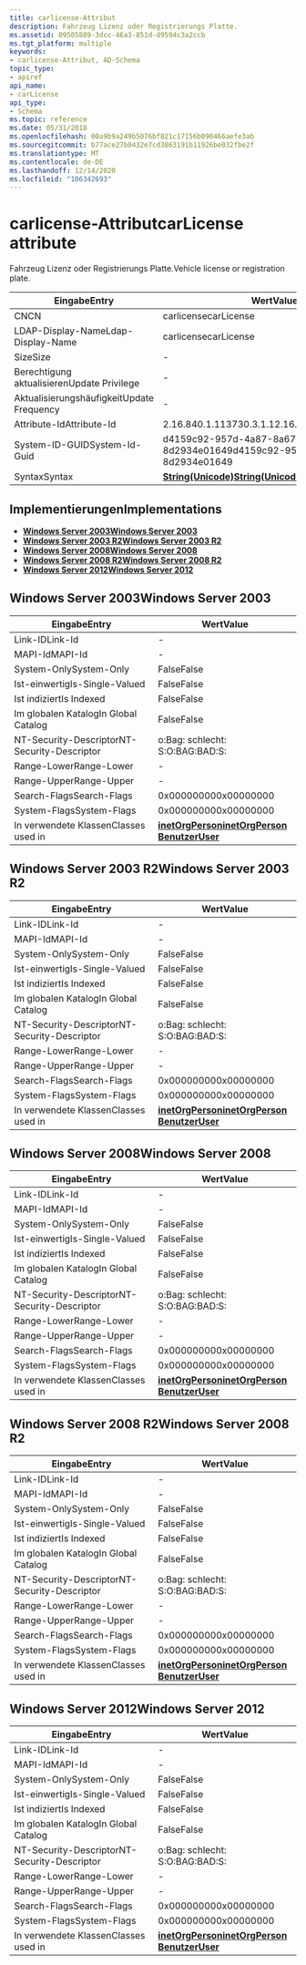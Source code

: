 ```yaml
---
title: carlicense-Attribut
description: Fahrzeug Lizenz oder Registrierungs Platte.
ms.assetid: 09505889-3dcc-46a3-851d-d9594c3a2ccb
ms.tgt_platform: multiple
keywords:
- carlicense-Attribut, AD-Schema
topic_type:
- apiref
api_name:
- carLicense
api_type:
- Schema
ms.topic: reference
ms.date: 05/31/2018
ms.openlocfilehash: 00a9b9a249b5076bf821c17156b090466aefe3ab
ms.sourcegitcommit: b77ace27b0432e7cd3863191b11926be032fbe2f
ms.translationtype: MT
ms.contentlocale: de-DE
ms.lasthandoff: 12/14/2020
ms.locfileid: "106342693"
---
```

# <a name="carlicense-attribute"></a><span data-ttu-id="c9df1-104">carlicense-Attribut</span><span class="sxs-lookup"><span data-stu-id="c9df1-104">carLicense attribute</span></span>

<span data-ttu-id="c9df1-105">Fahrzeug Lizenz oder Registrierungs Platte.</span><span class="sxs-lookup"><span data-stu-id="c9df1-105">Vehicle license or registration plate.</span></span>



| <span data-ttu-id="c9df1-106">Eingabe</span><span class="sxs-lookup"><span data-stu-id="c9df1-106">Entry</span></span> | <span data-ttu-id="c9df1-107">Wert</span><span class="sxs-lookup"><span data-stu-id="c9df1-107">Value</span></span> |
|-------------------|---------------------------------------------|
| <span data-ttu-id="c9df1-108">CN</span><span class="sxs-lookup"><span data-stu-id="c9df1-108">CN</span></span>                | <span data-ttu-id="c9df1-109">carlicense</span><span class="sxs-lookup"><span data-stu-id="c9df1-109">carLicense</span></span>                                  |
| <span data-ttu-id="c9df1-110">LDAP-Display-Name</span><span class="sxs-lookup"><span data-stu-id="c9df1-110">Ldap-Display-Name</span></span> | <span data-ttu-id="c9df1-111">carlicense</span><span class="sxs-lookup"><span data-stu-id="c9df1-111">carLicense</span></span>                                  |
| <span data-ttu-id="c9df1-112">Size</span><span class="sxs-lookup"><span data-stu-id="c9df1-112">Size</span></span>              | \-                                          |
| <span data-ttu-id="c9df1-113">Berechtigung aktualisieren</span><span class="sxs-lookup"><span data-stu-id="c9df1-113">Update Privilege</span></span>  | \-                                          |
| <span data-ttu-id="c9df1-114">Aktualisierungshäufigkeit</span><span class="sxs-lookup"><span data-stu-id="c9df1-114">Update Frequency</span></span>  | \-                                          |
| <span data-ttu-id="c9df1-115">Attribute-Id</span><span class="sxs-lookup"><span data-stu-id="c9df1-115">Attribute-Id</span></span>      | <span data-ttu-id="c9df1-116">2.16.840.1.113730.3.1.1</span><span class="sxs-lookup"><span data-stu-id="c9df1-116">2.16.840.1.113730.3.1.1</span></span>                     |
| <span data-ttu-id="c9df1-117">System-ID-GUID</span><span class="sxs-lookup"><span data-stu-id="c9df1-117">System-Id-Guid</span></span>    | <span data-ttu-id="c9df1-118">d4159c92-957d-4a87-8a67-8d2934e01649</span><span class="sxs-lookup"><span data-stu-id="c9df1-118">d4159c92-957d-4a87-8a67-8d2934e01649</span></span>        |
| <span data-ttu-id="c9df1-119">Syntax</span><span class="sxs-lookup"><span data-stu-id="c9df1-119">Syntax</span></span>            | [<span data-ttu-id="c9df1-120">**String(Unicode)**</span><span class="sxs-lookup"><span data-stu-id="c9df1-120">**String(Unicode)**</span></span>](s-string-unicode.md) |



## <a name="implementations"></a><span data-ttu-id="c9df1-121">Implementierungen</span><span class="sxs-lookup"><span data-stu-id="c9df1-121">Implementations</span></span>

-   [<span data-ttu-id="c9df1-122">**Windows Server 2003**</span><span class="sxs-lookup"><span data-stu-id="c9df1-122">**Windows Server 2003**</span></span>](#windows-server-2003)
-   [<span data-ttu-id="c9df1-123">**Windows Server 2003 R2**</span><span class="sxs-lookup"><span data-stu-id="c9df1-123">**Windows Server 2003 R2**</span></span>](#windows-server-2003-r2)
-   [<span data-ttu-id="c9df1-124">**Windows Server 2008**</span><span class="sxs-lookup"><span data-stu-id="c9df1-124">**Windows Server 2008**</span></span>](#windows-server-2008)
-   [<span data-ttu-id="c9df1-125">**Windows Server 2008 R2**</span><span class="sxs-lookup"><span data-stu-id="c9df1-125">**Windows Server 2008 R2**</span></span>](#windows-server-2008-r2)
-   [<span data-ttu-id="c9df1-126">**Windows Server 2012**</span><span class="sxs-lookup"><span data-stu-id="c9df1-126">**Windows Server 2012**</span></span>](#windows-server-2012)

## <a name="windows-server-2003"></a><span data-ttu-id="c9df1-127">Windows Server 2003</span><span class="sxs-lookup"><span data-stu-id="c9df1-127">Windows Server 2003</span></span>



| <span data-ttu-id="c9df1-128">Eingabe</span><span class="sxs-lookup"><span data-stu-id="c9df1-128">Entry</span></span> | <span data-ttu-id="c9df1-129">Wert</span><span class="sxs-lookup"><span data-stu-id="c9df1-129">Value</span></span> |
|------------------------|---------------------------------------------------------------------------------------|
| <span data-ttu-id="c9df1-130">Link-ID</span><span class="sxs-lookup"><span data-stu-id="c9df1-130">Link-Id</span></span>                | \-                                                                                    |
| <span data-ttu-id="c9df1-131">MAPI-Id</span><span class="sxs-lookup"><span data-stu-id="c9df1-131">MAPI-Id</span></span>                | \-                                                                                    |
| <span data-ttu-id="c9df1-132">System-Only</span><span class="sxs-lookup"><span data-stu-id="c9df1-132">System-Only</span></span>            | <span data-ttu-id="c9df1-133">False</span><span class="sxs-lookup"><span data-stu-id="c9df1-133">False</span></span>                                                                                 |
| <span data-ttu-id="c9df1-134">Ist-einwertig</span><span class="sxs-lookup"><span data-stu-id="c9df1-134">Is-Single-Valued</span></span>       | <span data-ttu-id="c9df1-135">False</span><span class="sxs-lookup"><span data-stu-id="c9df1-135">False</span></span>                                                                                 |
| <span data-ttu-id="c9df1-136">Ist indiziert</span><span class="sxs-lookup"><span data-stu-id="c9df1-136">Is Indexed</span></span>             | <span data-ttu-id="c9df1-137">False</span><span class="sxs-lookup"><span data-stu-id="c9df1-137">False</span></span>                                                                                 |
| <span data-ttu-id="c9df1-138">Im globalen Katalog</span><span class="sxs-lookup"><span data-stu-id="c9df1-138">In Global Catalog</span></span>      | <span data-ttu-id="c9df1-139">False</span><span class="sxs-lookup"><span data-stu-id="c9df1-139">False</span></span>                                                                                 |
| <span data-ttu-id="c9df1-140">NT-Security-Descriptor</span><span class="sxs-lookup"><span data-stu-id="c9df1-140">NT-Security-Descriptor</span></span> | <span data-ttu-id="c9df1-141">o:Bag: schlecht: S:</span><span class="sxs-lookup"><span data-stu-id="c9df1-141">O:BAG:BAD:S:</span></span>                                                                          |
| <span data-ttu-id="c9df1-142">Range-Lower</span><span class="sxs-lookup"><span data-stu-id="c9df1-142">Range-Lower</span></span>            | \-                                                                                    |
| <span data-ttu-id="c9df1-143">Range-Upper</span><span class="sxs-lookup"><span data-stu-id="c9df1-143">Range-Upper</span></span>            | \-                                                                                    |
| <span data-ttu-id="c9df1-144">Search-Flags</span><span class="sxs-lookup"><span data-stu-id="c9df1-144">Search-Flags</span></span>           | <span data-ttu-id="c9df1-145">0x00000000</span><span class="sxs-lookup"><span data-stu-id="c9df1-145">0x00000000</span></span>                                                                            |
| <span data-ttu-id="c9df1-146">System-Flags</span><span class="sxs-lookup"><span data-stu-id="c9df1-146">System-Flags</span></span>           | <span data-ttu-id="c9df1-147">0x00000000</span><span class="sxs-lookup"><span data-stu-id="c9df1-147">0x00000000</span></span>                                                                            |
| <span data-ttu-id="c9df1-148">In verwendete Klassen</span><span class="sxs-lookup"><span data-stu-id="c9df1-148">Classes used in</span></span>        | [<span data-ttu-id="c9df1-149">**inetOrgPerson**</span><span class="sxs-lookup"><span data-stu-id="c9df1-149">**inetOrgPerson**</span></span>](c-inetorgperson.md)<br/> [<span data-ttu-id="c9df1-150">**Benutzer**</span><span class="sxs-lookup"><span data-stu-id="c9df1-150">**User**</span></span>](c-user.md)<br/> |



## <a name="windows-server-2003-r2"></a><span data-ttu-id="c9df1-151">Windows Server 2003 R2</span><span class="sxs-lookup"><span data-stu-id="c9df1-151">Windows Server 2003 R2</span></span>



| <span data-ttu-id="c9df1-152">Eingabe</span><span class="sxs-lookup"><span data-stu-id="c9df1-152">Entry</span></span> | <span data-ttu-id="c9df1-153">Wert</span><span class="sxs-lookup"><span data-stu-id="c9df1-153">Value</span></span> |
|------------------------|---------------------------------------------------------------------------------------|
| <span data-ttu-id="c9df1-154">Link-ID</span><span class="sxs-lookup"><span data-stu-id="c9df1-154">Link-Id</span></span>                | \-                                                                                    |
| <span data-ttu-id="c9df1-155">MAPI-Id</span><span class="sxs-lookup"><span data-stu-id="c9df1-155">MAPI-Id</span></span>                | \-                                                                                    |
| <span data-ttu-id="c9df1-156">System-Only</span><span class="sxs-lookup"><span data-stu-id="c9df1-156">System-Only</span></span>            | <span data-ttu-id="c9df1-157">False</span><span class="sxs-lookup"><span data-stu-id="c9df1-157">False</span></span>                                                                                 |
| <span data-ttu-id="c9df1-158">Ist-einwertig</span><span class="sxs-lookup"><span data-stu-id="c9df1-158">Is-Single-Valued</span></span>       | <span data-ttu-id="c9df1-159">False</span><span class="sxs-lookup"><span data-stu-id="c9df1-159">False</span></span>                                                                                 |
| <span data-ttu-id="c9df1-160">Ist indiziert</span><span class="sxs-lookup"><span data-stu-id="c9df1-160">Is Indexed</span></span>             | <span data-ttu-id="c9df1-161">False</span><span class="sxs-lookup"><span data-stu-id="c9df1-161">False</span></span>                                                                                 |
| <span data-ttu-id="c9df1-162">Im globalen Katalog</span><span class="sxs-lookup"><span data-stu-id="c9df1-162">In Global Catalog</span></span>      | <span data-ttu-id="c9df1-163">False</span><span class="sxs-lookup"><span data-stu-id="c9df1-163">False</span></span>                                                                                 |
| <span data-ttu-id="c9df1-164">NT-Security-Descriptor</span><span class="sxs-lookup"><span data-stu-id="c9df1-164">NT-Security-Descriptor</span></span> | <span data-ttu-id="c9df1-165">o:Bag: schlecht: S:</span><span class="sxs-lookup"><span data-stu-id="c9df1-165">O:BAG:BAD:S:</span></span>                                                                          |
| <span data-ttu-id="c9df1-166">Range-Lower</span><span class="sxs-lookup"><span data-stu-id="c9df1-166">Range-Lower</span></span>            | \-                                                                                    |
| <span data-ttu-id="c9df1-167">Range-Upper</span><span class="sxs-lookup"><span data-stu-id="c9df1-167">Range-Upper</span></span>            | \-                                                                                    |
| <span data-ttu-id="c9df1-168">Search-Flags</span><span class="sxs-lookup"><span data-stu-id="c9df1-168">Search-Flags</span></span>           | <span data-ttu-id="c9df1-169">0x00000000</span><span class="sxs-lookup"><span data-stu-id="c9df1-169">0x00000000</span></span>                                                                            |
| <span data-ttu-id="c9df1-170">System-Flags</span><span class="sxs-lookup"><span data-stu-id="c9df1-170">System-Flags</span></span>           | <span data-ttu-id="c9df1-171">0x00000000</span><span class="sxs-lookup"><span data-stu-id="c9df1-171">0x00000000</span></span>                                                                            |
| <span data-ttu-id="c9df1-172">In verwendete Klassen</span><span class="sxs-lookup"><span data-stu-id="c9df1-172">Classes used in</span></span>        | [<span data-ttu-id="c9df1-173">**inetOrgPerson**</span><span class="sxs-lookup"><span data-stu-id="c9df1-173">**inetOrgPerson**</span></span>](c-inetorgperson.md)<br/> [<span data-ttu-id="c9df1-174">**Benutzer**</span><span class="sxs-lookup"><span data-stu-id="c9df1-174">**User**</span></span>](c-user.md)<br/> |



## <a name="windows-server-2008"></a><span data-ttu-id="c9df1-175">Windows Server 2008</span><span class="sxs-lookup"><span data-stu-id="c9df1-175">Windows Server 2008</span></span>



| <span data-ttu-id="c9df1-176">Eingabe</span><span class="sxs-lookup"><span data-stu-id="c9df1-176">Entry</span></span> | <span data-ttu-id="c9df1-177">Wert</span><span class="sxs-lookup"><span data-stu-id="c9df1-177">Value</span></span> |
|------------------------|---------------------------------------------------------------------------------------|
| <span data-ttu-id="c9df1-178">Link-ID</span><span class="sxs-lookup"><span data-stu-id="c9df1-178">Link-Id</span></span>                | \-                                                                                    |
| <span data-ttu-id="c9df1-179">MAPI-Id</span><span class="sxs-lookup"><span data-stu-id="c9df1-179">MAPI-Id</span></span>                | \-                                                                                    |
| <span data-ttu-id="c9df1-180">System-Only</span><span class="sxs-lookup"><span data-stu-id="c9df1-180">System-Only</span></span>            | <span data-ttu-id="c9df1-181">False</span><span class="sxs-lookup"><span data-stu-id="c9df1-181">False</span></span>                                                                                 |
| <span data-ttu-id="c9df1-182">Ist-einwertig</span><span class="sxs-lookup"><span data-stu-id="c9df1-182">Is-Single-Valued</span></span>       | <span data-ttu-id="c9df1-183">False</span><span class="sxs-lookup"><span data-stu-id="c9df1-183">False</span></span>                                                                                 |
| <span data-ttu-id="c9df1-184">Ist indiziert</span><span class="sxs-lookup"><span data-stu-id="c9df1-184">Is Indexed</span></span>             | <span data-ttu-id="c9df1-185">False</span><span class="sxs-lookup"><span data-stu-id="c9df1-185">False</span></span>                                                                                 |
| <span data-ttu-id="c9df1-186">Im globalen Katalog</span><span class="sxs-lookup"><span data-stu-id="c9df1-186">In Global Catalog</span></span>      | <span data-ttu-id="c9df1-187">False</span><span class="sxs-lookup"><span data-stu-id="c9df1-187">False</span></span>                                                                                 |
| <span data-ttu-id="c9df1-188">NT-Security-Descriptor</span><span class="sxs-lookup"><span data-stu-id="c9df1-188">NT-Security-Descriptor</span></span> | <span data-ttu-id="c9df1-189">o:Bag: schlecht: S:</span><span class="sxs-lookup"><span data-stu-id="c9df1-189">O:BAG:BAD:S:</span></span>                                                                          |
| <span data-ttu-id="c9df1-190">Range-Lower</span><span class="sxs-lookup"><span data-stu-id="c9df1-190">Range-Lower</span></span>            | \-                                                                                    |
| <span data-ttu-id="c9df1-191">Range-Upper</span><span class="sxs-lookup"><span data-stu-id="c9df1-191">Range-Upper</span></span>            | \-                                                                                    |
| <span data-ttu-id="c9df1-192">Search-Flags</span><span class="sxs-lookup"><span data-stu-id="c9df1-192">Search-Flags</span></span>           | <span data-ttu-id="c9df1-193">0x00000000</span><span class="sxs-lookup"><span data-stu-id="c9df1-193">0x00000000</span></span>                                                                            |
| <span data-ttu-id="c9df1-194">System-Flags</span><span class="sxs-lookup"><span data-stu-id="c9df1-194">System-Flags</span></span>           | <span data-ttu-id="c9df1-195">0x00000000</span><span class="sxs-lookup"><span data-stu-id="c9df1-195">0x00000000</span></span>                                                                            |
| <span data-ttu-id="c9df1-196">In verwendete Klassen</span><span class="sxs-lookup"><span data-stu-id="c9df1-196">Classes used in</span></span>        | [<span data-ttu-id="c9df1-197">**inetOrgPerson**</span><span class="sxs-lookup"><span data-stu-id="c9df1-197">**inetOrgPerson**</span></span>](c-inetorgperson.md)<br/> [<span data-ttu-id="c9df1-198">**Benutzer**</span><span class="sxs-lookup"><span data-stu-id="c9df1-198">**User**</span></span>](c-user.md)<br/> |



## <a name="windows-server-2008-r2"></a><span data-ttu-id="c9df1-199">Windows Server 2008 R2</span><span class="sxs-lookup"><span data-stu-id="c9df1-199">Windows Server 2008 R2</span></span>



| <span data-ttu-id="c9df1-200">Eingabe</span><span class="sxs-lookup"><span data-stu-id="c9df1-200">Entry</span></span> | <span data-ttu-id="c9df1-201">Wert</span><span class="sxs-lookup"><span data-stu-id="c9df1-201">Value</span></span> |
|------------------------|---------------------------------------------------------------------------------------|
| <span data-ttu-id="c9df1-202">Link-ID</span><span class="sxs-lookup"><span data-stu-id="c9df1-202">Link-Id</span></span>                | \-                                                                                    |
| <span data-ttu-id="c9df1-203">MAPI-Id</span><span class="sxs-lookup"><span data-stu-id="c9df1-203">MAPI-Id</span></span>                | \-                                                                                    |
| <span data-ttu-id="c9df1-204">System-Only</span><span class="sxs-lookup"><span data-stu-id="c9df1-204">System-Only</span></span>            | <span data-ttu-id="c9df1-205">False</span><span class="sxs-lookup"><span data-stu-id="c9df1-205">False</span></span>                                                                                 |
| <span data-ttu-id="c9df1-206">Ist-einwertig</span><span class="sxs-lookup"><span data-stu-id="c9df1-206">Is-Single-Valued</span></span>       | <span data-ttu-id="c9df1-207">False</span><span class="sxs-lookup"><span data-stu-id="c9df1-207">False</span></span>                                                                                 |
| <span data-ttu-id="c9df1-208">Ist indiziert</span><span class="sxs-lookup"><span data-stu-id="c9df1-208">Is Indexed</span></span>             | <span data-ttu-id="c9df1-209">False</span><span class="sxs-lookup"><span data-stu-id="c9df1-209">False</span></span>                                                                                 |
| <span data-ttu-id="c9df1-210">Im globalen Katalog</span><span class="sxs-lookup"><span data-stu-id="c9df1-210">In Global Catalog</span></span>      | <span data-ttu-id="c9df1-211">False</span><span class="sxs-lookup"><span data-stu-id="c9df1-211">False</span></span>                                                                                 |
| <span data-ttu-id="c9df1-212">NT-Security-Descriptor</span><span class="sxs-lookup"><span data-stu-id="c9df1-212">NT-Security-Descriptor</span></span> | <span data-ttu-id="c9df1-213">o:Bag: schlecht: S:</span><span class="sxs-lookup"><span data-stu-id="c9df1-213">O:BAG:BAD:S:</span></span>                                                                          |
| <span data-ttu-id="c9df1-214">Range-Lower</span><span class="sxs-lookup"><span data-stu-id="c9df1-214">Range-Lower</span></span>            | \-                                                                                    |
| <span data-ttu-id="c9df1-215">Range-Upper</span><span class="sxs-lookup"><span data-stu-id="c9df1-215">Range-Upper</span></span>            | \-                                                                                    |
| <span data-ttu-id="c9df1-216">Search-Flags</span><span class="sxs-lookup"><span data-stu-id="c9df1-216">Search-Flags</span></span>           | <span data-ttu-id="c9df1-217">0x00000000</span><span class="sxs-lookup"><span data-stu-id="c9df1-217">0x00000000</span></span>                                                                            |
| <span data-ttu-id="c9df1-218">System-Flags</span><span class="sxs-lookup"><span data-stu-id="c9df1-218">System-Flags</span></span>           | <span data-ttu-id="c9df1-219">0x00000000</span><span class="sxs-lookup"><span data-stu-id="c9df1-219">0x00000000</span></span>                                                                            |
| <span data-ttu-id="c9df1-220">In verwendete Klassen</span><span class="sxs-lookup"><span data-stu-id="c9df1-220">Classes used in</span></span>        | [<span data-ttu-id="c9df1-221">**inetOrgPerson**</span><span class="sxs-lookup"><span data-stu-id="c9df1-221">**inetOrgPerson**</span></span>](c-inetorgperson.md)<br/> [<span data-ttu-id="c9df1-222">**Benutzer**</span><span class="sxs-lookup"><span data-stu-id="c9df1-222">**User**</span></span>](c-user.md)<br/> |



## <a name="windows-server-2012"></a><span data-ttu-id="c9df1-223">Windows Server 2012</span><span class="sxs-lookup"><span data-stu-id="c9df1-223">Windows Server 2012</span></span>



| <span data-ttu-id="c9df1-224">Eingabe</span><span class="sxs-lookup"><span data-stu-id="c9df1-224">Entry</span></span> | <span data-ttu-id="c9df1-225">Wert</span><span class="sxs-lookup"><span data-stu-id="c9df1-225">Value</span></span> |
|------------------------|---------------------------------------------------------------------------------------|
| <span data-ttu-id="c9df1-226">Link-ID</span><span class="sxs-lookup"><span data-stu-id="c9df1-226">Link-Id</span></span>                | \-                                                                                    |
| <span data-ttu-id="c9df1-227">MAPI-Id</span><span class="sxs-lookup"><span data-stu-id="c9df1-227">MAPI-Id</span></span>                | \-                                                                                    |
| <span data-ttu-id="c9df1-228">System-Only</span><span class="sxs-lookup"><span data-stu-id="c9df1-228">System-Only</span></span>            | <span data-ttu-id="c9df1-229">False</span><span class="sxs-lookup"><span data-stu-id="c9df1-229">False</span></span>                                                                                 |
| <span data-ttu-id="c9df1-230">Ist-einwertig</span><span class="sxs-lookup"><span data-stu-id="c9df1-230">Is-Single-Valued</span></span>       | <span data-ttu-id="c9df1-231">False</span><span class="sxs-lookup"><span data-stu-id="c9df1-231">False</span></span>                                                                                 |
| <span data-ttu-id="c9df1-232">Ist indiziert</span><span class="sxs-lookup"><span data-stu-id="c9df1-232">Is Indexed</span></span>             | <span data-ttu-id="c9df1-233">False</span><span class="sxs-lookup"><span data-stu-id="c9df1-233">False</span></span>                                                                                 |
| <span data-ttu-id="c9df1-234">Im globalen Katalog</span><span class="sxs-lookup"><span data-stu-id="c9df1-234">In Global Catalog</span></span>      | <span data-ttu-id="c9df1-235">False</span><span class="sxs-lookup"><span data-stu-id="c9df1-235">False</span></span>                                                                                 |
| <span data-ttu-id="c9df1-236">NT-Security-Descriptor</span><span class="sxs-lookup"><span data-stu-id="c9df1-236">NT-Security-Descriptor</span></span> | <span data-ttu-id="c9df1-237">o:Bag: schlecht: S:</span><span class="sxs-lookup"><span data-stu-id="c9df1-237">O:BAG:BAD:S:</span></span>                                                                          |
| <span data-ttu-id="c9df1-238">Range-Lower</span><span class="sxs-lookup"><span data-stu-id="c9df1-238">Range-Lower</span></span>            | \-                                                                                    |
| <span data-ttu-id="c9df1-239">Range-Upper</span><span class="sxs-lookup"><span data-stu-id="c9df1-239">Range-Upper</span></span>            | \-                                                                                    |
| <span data-ttu-id="c9df1-240">Search-Flags</span><span class="sxs-lookup"><span data-stu-id="c9df1-240">Search-Flags</span></span>           | <span data-ttu-id="c9df1-241">0x00000000</span><span class="sxs-lookup"><span data-stu-id="c9df1-241">0x00000000</span></span>                                                                            |
| <span data-ttu-id="c9df1-242">System-Flags</span><span class="sxs-lookup"><span data-stu-id="c9df1-242">System-Flags</span></span>           | <span data-ttu-id="c9df1-243">0x00000000</span><span class="sxs-lookup"><span data-stu-id="c9df1-243">0x00000000</span></span>                                                                            |
| <span data-ttu-id="c9df1-244">In verwendete Klassen</span><span class="sxs-lookup"><span data-stu-id="c9df1-244">Classes used in</span></span>        | [<span data-ttu-id="c9df1-245">**inetOrgPerson**</span><span class="sxs-lookup"><span data-stu-id="c9df1-245">**inetOrgPerson**</span></span>](c-inetorgperson.md)<br/> [<span data-ttu-id="c9df1-246">**Benutzer**</span><span class="sxs-lookup"><span data-stu-id="c9df1-246">**User**</span></span>](c-user.md)<br/> |



 

 





